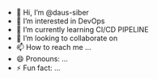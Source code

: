 - 👋 Hi, I’m @daus-siber
- 👀 I’m interested in DevOps
- 🌱 I’m currently learning CI/CD PIPELINE
- 💞️ I’m looking to collaborate on 
- 📫 How to reach me ...
- 😄 Pronouns: ...
- ⚡ Fun fact: ...

<!---
daus-siber/daus-siber is a ✨ special ✨ repository because its `README.md` (this file) appears on your GitHub profile.
You can click the Preview link to take a look at your changes.
--->
